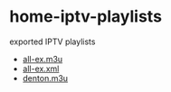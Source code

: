 # home-iptv-playlists
exported IPTV playlists

* [all-ex.m3u](https://raw.githubusercontent.com/dentonescu/home-iptv-playlists/refs/heads/main/all-ex.m3u)
* [all-ex.xml](https://raw.githubusercontent.com/dentonescu/home-iptv-playlists/refs/heads/main/all-ex.xml)
* [denton.m3u](https://raw.githubusercontent.com/dentonescu/home-iptv-playlists/refs/heads/main/denton.m3u)
